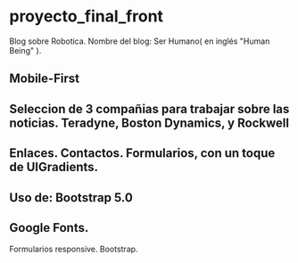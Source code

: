 # proyecto_final_front

Blog sobre Robotica. Nombre del blog: Ser Humano( en inglés "Human Being" ).


Mobile-First
----------------------------------------
Seleccion de 3 compañias para trabajar sobre las noticias. 
Teradyne, Boston Dynamics, y Rockwell
----------------------------------------
Enlaces. Contactos. Formularios, con un toque de UIGradients. 
----------------------------------------
Uso de: Bootstrap 5.0
----------------------------------------
Google Fonts. 
----------------------------------------
Formularios responsive. Bootstrap. 
